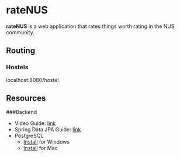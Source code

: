 # rateNUS
**rateNUS** is a web application that rates things worth rating in the NUS community.

## Routing
### Hostels
localhost:8080/hostel

## Resources
###Backend
- Video Guide: [link](https://www.youtube.com/watch?app=desktop&v=9SGDpanrc8U&feature=share)
- Spring Data JPA Guide: [link](https://www.youtube.com/watch?v=8SGI_XS5OPw&ab_channel=Amigoscode)
- PostgreSQL
  - [Install](https://www.youtube.com/watch?v=BLH3s5eTL4Y&ab_channel=Amigoscode) for Windows
  - [Install](https://www.youtube.com/watch?v=wCMXbM5J0X8&ab_channel=Amigoscode) for Mac